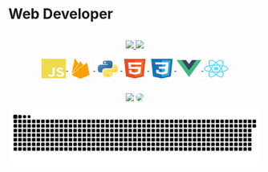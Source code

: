# Web Developer
 <br>
  <div align="center">
    <a href="https://github.com/JCruzMi">
    <img height="180em" src="https://github-readme-stats.vercel.app/api?username=JCruzMi&show_icons=true&theme=gotham&include_all_commits=true&count_private=true"/>
    <img height="180em" src="https://github-readme-stats.vercel.app/api/top-langs/?username=JCruzMi&layout=compact&langs_count=7&theme=gotham"/>
  </div>
  <div style="display: inline_block" align="center"><br>
    <img align="center" height="40" width="50" src="https://raw.githubusercontent.com/devicons/devicon/master/icons/javascript/javascript-plain.svg">
    <img align="center" height="40" width="50" src="https://raw.githubusercontent.com/devicons/devicon/2ae2a900d2f041da66e950e4d48052658d850630/icons/firebase/firebase-plain.svg">
    <img align="center" height="40" width="50" src="https://raw.githubusercontent.com/devicons/devicon/master/icons/python/python-original.svg">
    <img align="center" height="40" width="50" src="https://raw.githubusercontent.com/devicons/devicon/master/icons/html5/html5-original.svg">
    <img align="center" height="40" width="50" src="https://raw.githubusercontent.com/devicons/devicon/master/icons/css3/css3-original.svg">
    <img align="center" height="40" width="50" src="https://raw.githubusercontent.com/devicons/devicon/2ae2a900d2f041da66e950e4d48052658d850630/icons/vuejs/vuejs-original.svg">
    <img align="center" height="40" width="50" src="https://raw.githubusercontent.com/devicons/devicon/master/icons/react/react-original.svg">
  </div>
  
  ##
 
<div align="center">
  <a href = "mailto:juan.murato.cruz@gmail.com"><img src="https://img.shields.io/badge/-Gmail-%23333?style=for-the-badge&logo=gmail&logoColor=white" target="_blank"></a>
  <a href="https://www.linkedin.com/in/juan-david-cruz-huan/" target="_blank"><img style="border-radius:10px;" src="https://img.shields.io/badge/-LinkedIn-%230077B5?style=for-the-badge&logo=linkedin&logoColor=white" target="_blank"></a> 
 
  ![git](https://github.com/JCruzMi/JCruzMi/blob/main/github-user-contribution.svg)
 
</div>
